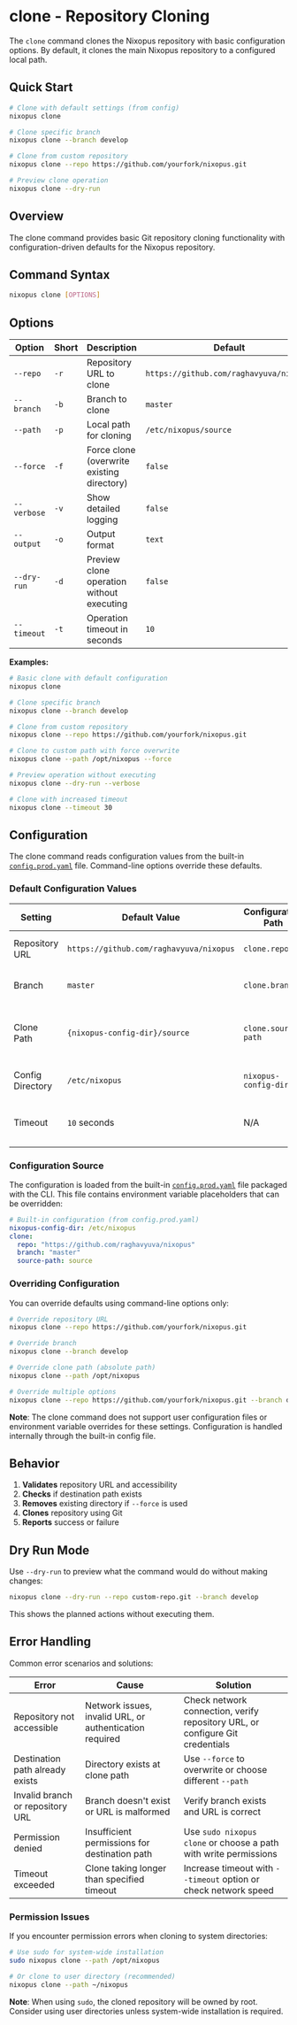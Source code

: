 # clone - Repository Cloning

The `clone` command clones the Nixopus repository with basic configuration options. By default, it clones the main Nixopus repository to a configured local path.

## Quick Start
```bash
# Clone with default settings (from config)
nixopus clone

# Clone specific branch
nixopus clone --branch develop

# Clone from custom repository
nixopus clone --repo https://github.com/yourfork/nixopus.git

# Preview clone operation
nixopus clone --dry-run
```

## Overview

The clone command provides basic Git repository cloning functionality with configuration-driven defaults for the Nixopus repository.

## Command Syntax

```bash
nixopus clone [OPTIONS]
```

## Options

| Option | Short | Description | Default |
|--------|-------|-------------|---------|
| `--repo` | `-r` | Repository URL to clone | `https://github.com/raghavyuva/nixopus` |
| `--branch` | `-b` | Branch to clone | `master` |
| `--path` | `-p` | Local path for cloning | `/etc/nixopus/source` |
| `--force` | `-f` | Force clone (overwrite existing directory) | `false` |
| `--verbose` | `-v` | Show detailed logging | `false` |
| `--output` | `-o` | Output format | `text` |
| `--dry-run` | `-d` | Preview clone operation without executing | `false` |
| `--timeout` | `-t` | Operation timeout in seconds | `10` |

**Examples:**

```bash
# Basic clone with default configuration
nixopus clone

# Clone specific branch
nixopus clone --branch develop

# Clone from custom repository
nixopus clone --repo https://github.com/yourfork/nixopus.git

# Clone to custom path with force overwrite
nixopus clone --path /opt/nixopus --force

# Preview operation without executing
nixopus clone --dry-run --verbose

# Clone with increased timeout
nixopus clone --timeout 30
```

## Configuration

The clone command reads configuration values from the built-in [`config.prod.yaml`](https://raw.githubusercontent.com/raghavyuva/nixopus/refs/heads/master/helpers/config.prod.yaml) file. Command-line options override these defaults.

### Default Configuration Values

| Setting | Default Value | Configuration Path | Description |
|---------|---------------|-------------------|-------------|
| Repository URL | `https://github.com/raghavyuva/nixopus` | `clone.repo` | The Git repository to clone |
| Branch | `master` | `clone.branch` | The Git branch to clone |
| Clone Path | `{nixopus-config-dir}/source` | `clone.source-path` | Local directory for cloning (relative to config dir) |
| Config Directory | `/etc/nixopus` | `nixopus-config-dir` | Base configuration directory |
| Timeout | `10` seconds | N/A | Operation timeout (hardcoded default) |

### Configuration Source

The configuration is loaded from the built-in [`config.prod.yaml`](https://raw.githubusercontent.com/raghavyuva/nixopus/refs/heads/master/helpers/config.prod.yaml) file packaged with the CLI. This file contains environment variable placeholders that can be overridden:

```yaml
# Built-in configuration (from config.prod.yaml)
nixopus-config-dir: /etc/nixopus
clone:
  repo: "https://github.com/raghavyuva/nixopus"
  branch: "master"
  source-path: source
```

### Overriding Configuration

You can override defaults using command-line options only:

```bash
# Override repository URL
nixopus clone --repo https://github.com/yourfork/nixopus.git

# Override branch
nixopus clone --branch develop

# Override clone path (absolute path)
nixopus clone --path /opt/nixopus

# Override multiple options
nixopus clone --repo https://github.com/yourfork/nixopus.git --branch develop --path /custom/path
```

**Note**: The clone command does not support user configuration files or environment variable overrides for these settings. Configuration is handled internally through the built-in config file.

## Behavior

1. **Validates** repository URL and accessibility
2. **Checks** if destination path exists
3. **Removes** existing directory if `--force` is used
4. **Clones** repository using Git
5. **Reports** success or failure

## Dry Run Mode

Use `--dry-run` to preview what the command would do without making changes:

```bash
nixopus clone --dry-run --repo custom-repo.git --branch develop
```

This shows the planned actions without executing them.

## Error Handling

Common error scenarios and solutions:

| Error | Cause | Solution |
|-------|-------|----------|
| Repository not accessible | Network issues, invalid URL, or authentication required | Check network connection, verify repository URL, or configure Git credentials |
| Destination path already exists | Directory exists at clone path | Use `--force` to overwrite or choose different `--path` |
| Invalid branch or repository URL | Branch doesn't exist or URL is malformed | Verify branch exists and URL is correct |
| Permission denied | Insufficient permissions for destination path | Use `sudo nixopus clone` or choose a path with write permissions |
| Timeout exceeded | Clone taking longer than specified timeout | Increase timeout with `--timeout` option or check network speed |

### Permission Issues

If you encounter permission errors when cloning to system directories:

```bash
# Use sudo for system-wide installation
sudo nixopus clone --path /opt/nixopus

# Or clone to user directory (recommended)
nixopus clone --path ~/nixopus
```

**Note**: When using `sudo`, the cloned repository will be owned by root. Consider using user directories unless system-wide installation is required.
